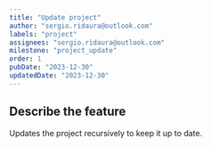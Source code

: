 ```yaml
---
title: "Update project"
author: "sergio.ridaura@outlook.com"
labels: "project"
assignees: "sergio.ridaura@outlook.com"
milestone: "project_update"
order: 1
pubDate: "2023-12-30"
updatedDate: "2023-12-30"
---
```


## Describe the feature

Updates the project recursively to keep it up to date.
